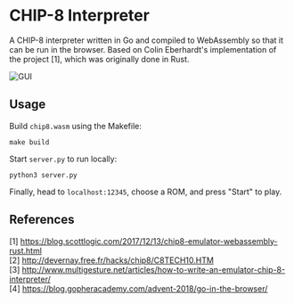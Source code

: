 # CHIP-8 Interpreter

A CHIP-8 interpreter written in Go and compiled to WebAssembly so that it can be run in the browser. 
Based on Colin Eberhardt's implementation of the project [1], which was originally done in Rust.

![GUI](https://imgur.com/eJbzEt2.png)

## Usage

Build `chip8.wasm` using the Makefile:

    make build
    
Start `server.py` to run locally:

    python3 server.py
    
Finally, head to `localhost:12345`, choose a ROM, and press "Start" to play.


## References

[1] https://blog.scottlogic.com/2017/12/13/chip8-emulator-webassembly-rust.html  
[2] http://devernay.free.fr/hacks/chip8/C8TECH10.HTM  
[3] http://www.multigesture.net/articles/how-to-write-an-emulator-chip-8-interpreter/  
[4] https://blog.gopheracademy.com/advent-2018/go-in-the-browser/
